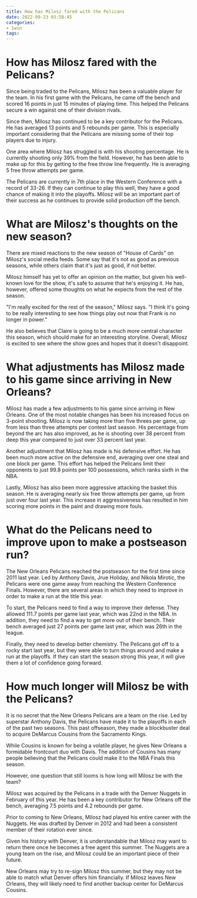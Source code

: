 ```yaml
---
title: How has Milosz fared with the Pelicans
date: 2022-09-23 03:58:45
categories:
- 1win
tags:
---
```



#  How has Milosz fared with the Pelicans?

Since being traded to the Pelicans, Milosz has been a valuable player for the team. In his first game with the Pelicans, he came off the bench and scored 16 points in just 15 minutes of playing time. This helped the Pelicans secure a win against one of their division rivals.

Since then, Milosz has continued to be a key contributor for the Pelicans. He has averaged 13 points and 5 rebounds per game. This is especially important considering that the Pelicans are missing some of their top players due to injury.

One area where Milosz has struggled is with his shooting percentage. He is currently shooting only 39% from the field. However, he has been able to make up for this by getting to the free throw line frequently. He is averaging 5 free throw attempts per game.

The Pelicans are currently in 7th place in the Western Conference with a record of 33-26. If they can continue to play this well, they have a good chance of making it into the playoffs. Milosz will be an important part of their success as he continues to provide solid production off the bench.

#  What are Milosz's thoughts on the new season?

There are mixed reactions to the new season of "House of Cards" on Milosz's social media feeds. Some say that it's not as good as previous seasons, while others claim that it's just as good, if not better.

Milosz himself has yet to offer an opinion on the matter, but given his well-known love for the show, it's safe to assume that he's enjoying it. He has, however, offered some thoughts on what he expects from the rest of the season.

"I'm really excited for the rest of the season," Milosz says. "I think it's going to be really interesting to see how things play out now that Frank is no longer in power."

He also believes that Claire is going to be a much more central character this season, which should make for an interesting storyline. Overall, Milosz is excited to see where the show goes and hopes that it doesn't disappoint.

#  What adjustments has Milosz made to his game since arriving in New Orleans?

Milosz has made a few adjustments to his game since arriving in New Orleans. One of the most notable changes has been his increased focus on 3-point shooting. Milosz is now taking more than five threes per game, up from less than three attempts per contest last season. His percentage from beyond the arc has also improved, as he is shooting over 38 percent from deep this year compared to just over 33 percent last year.

Another adjustment that Milosz has made is his defensive effort. He has been much more active on the defensive end, averaging over one steal and one block per game. This effort has helped the Pelicans limit their opponents to just 99.8 points per 100 possessions, which ranks sixth in the NBA.

Lastly, Milosz has also been more aggressive attacking the basket this season. He is averaging nearly six free throw attempts per game, up from just over four last year. This increase in aggressiveness has resulted in him scoring more points in the paint and drawing more fouls.

#  What do the Pelicans need to improve upon to make a postseason run?

The New Orleans Pelicans reached the postseason for the first time since 2011 last year. Led by Anthony Davis, Jrue Holiday, and Nikola Mirotic, the Pelicans were one game away from reaching the Western Conference Finals. However, there are several areas in which they need to improve in order to make a run at the title this year.

To start, the Pelicans need to find a way to improve their defense. They allowed 111.7 points per game last year, which was 22nd in the NBA. In addition, they need to find a way to get more out of their bench. Their bench averaged just 27 points per game last year, which was 26th in the league.

Finally, they need to develop better chemistry. The Pelicans got off to a rocky start last year, but they were able to turn things around and make a run at the playoffs. If they can start the season strong this year, it will give them a lot of confidence going forward.

#  How much longer will Milosz be with the Pelicans?

It is no secret that the New Orleans Pelicans are a team on the rise. Led by superstar Anthony Davis, the Pelicans have made it to the playoffs in each of the past two seasons. This past offseason, they made a blockbuster deal to acquire DeMarcus Cousins from the Sacramento Kings.

While Cousins is known for being a volatile player, he gives New Orleans a formidable frontcourt duo with Davis. The addition of Cousins has many people believing that the Pelicans could make it to the NBA Finals this season.

However, one question that still looms is how long will Milosz be with the team?

Milosz was acquired by the Pelicans in a trade with the Denver Nuggets in February of this year. He has been a key contributor for New Orleans off the bench, averaging 7.5 points and 4.2 rebounds per game.

Prior to coming to New Orleans, Milosz had played his entire career with the Nuggets. He was drafted by Denver in 2012 and had been a consistent member of their rotation ever since.

Given his history with Denver, it is understandable that Milosz may want to return there once he becomes a free agent this summer. The Nuggets are a young team on the rise, and Milosz could be an important piece of their future.

New Orleans may try to re-sign Milosz this summer, but they may not be able to match what Denver offers him financially. If Milosz leaves New Orleans, they will likely need to find another backup center for DeMarcus Cousins.